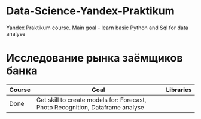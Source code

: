 # Data-Science-Yandex-Praktikum
Yandex Praktikum course. Main goal - learn basic Python and Sql for data analyse
# Исследование рынка заёмщиков банка
Course | Goal | Libraries
------------- |---------------- | ---------------- 
Done | Get skill to create models for: Forecast, Photo Recognition, Dataframe analyse |   | <ul><li>pandas</li><li>pymystem3</li>

